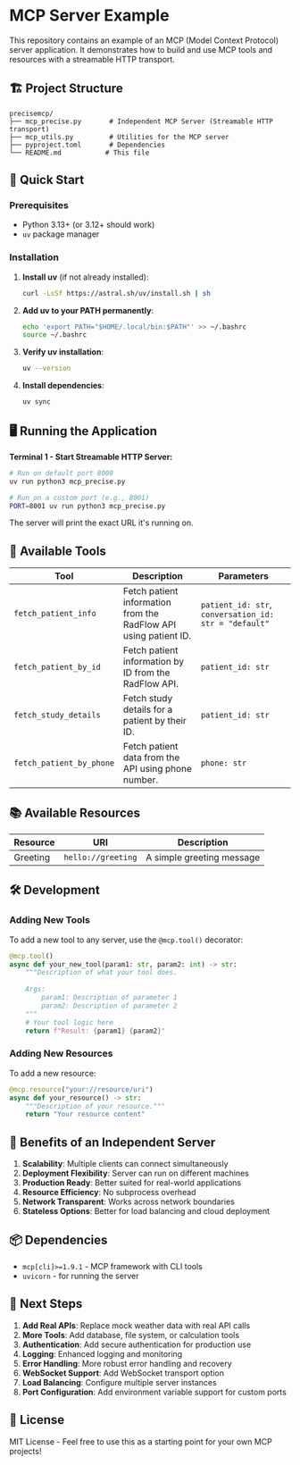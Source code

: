 # MCP Server Example

This repository contains an example of an MCP (Model Context Protocol) server application. It demonstrates how to build and use MCP tools and resources with a streamable HTTP transport.

## 🏗️ Project Structure

```
precisemcp/
├── mcp_precise.py       # Independent MCP Server (Streamable HTTP transport)
├── mcp_utils.py         # Utilities for the MCP server
├── pyproject.toml       # Dependencies
└── README.md           # This file
```

## 🚀 Quick Start

### Prerequisites

- Python 3.13+ (or 3.12+ should work)
- `uv` package manager

### Installation

1. **Install uv** (if not already installed):
   ```bash
   curl -LsSf https://astral.sh/uv/install.sh | sh
   ```

2. **Add uv to your PATH permanently**:
   ```bash
   echo 'export PATH="$HOME/.local/bin:$PATH"' >> ~/.bashrc
   source ~/.bashrc
   ```

3. **Verify uv installation**:
   ```bash
   uv --version
   ```

4. **Install dependencies**:
   ```bash
   uv sync
   ```

## 🖥️ Running the Application

**Terminal 1 - Start Streamable HTTP Server:**
```bash
# Run on default port 8000
uv run python3 mcp_precise.py

# Run on a custom port (e.g., 8001)
PORT=8001 uv run python3 mcp_precise.py
```
The server will print the exact URL it's running on.

## 🔧 Available Tools

| Tool | Description | Parameters |
|------|-------------|------------|
| `fetch_patient_info` | Fetch patient information from the RadFlow API using patient ID. | `patient_id: str`, `conversation_id: str = "default"` |
| `fetch_patient_by_id` | Fetch patient information by ID from the RadFlow API. | `patient_id: str` |
| `fetch_study_details` | Fetch study details for a patient by their ID. | `patient_id: str` |
| `fetch_patient_by_phone` | Fetch patient data from the API using phone number. | `phone: str` |

## 📚 Available Resources

| Resource | URI | Description |
|----------|-----|-------------|
| Greeting | `hello://greeting` | A simple greeting message |

## 🛠️ Development

### Adding New Tools

To add a new tool to any server, use the `@mcp.tool()` decorator:

```python
@mcp.tool()
async def your_new_tool(param1: str, param2: int) -> str:
    """Description of what your tool does.
    
    Args:
        param1: Description of parameter 1
        param2: Description of parameter 2
    """
    # Your tool logic here
    return f"Result: {param1} {param2}"
```

### Adding New Resources

To add a new resource:

```python
@mcp.resource("your://resource/uri")
async def your_resource() -> str:
    """Description of your resource."""
    return "Your resource content"
```

## 🌟 Benefits of an Independent Server

1. **Scalability**: Multiple clients can connect simultaneously
2. **Deployment Flexibility**: Server can run on different machines
3. **Production Ready**: Better suited for real-world applications
4. **Resource Efficiency**: No subprocess overhead
5. **Network Transparent**: Works across network boundaries
6. **Stateless Options**: Better for load balancing and cloud deployment

## 📦 Dependencies

- `mcp[cli]>=1.9.1` - MCP framework with CLI tools
- `uvicorn` - for running the server

## 🚀 Next Steps

1. **Add Real APIs**: Replace mock weather data with real API calls
2. **More Tools**: Add database, file system, or calculation tools
3. **Authentication**: Add secure authentication for production use
4. **Logging**: Enhanced logging and monitoring
5. **Error Handling**: More robust error handling and recovery
6. **WebSocket Support**: Add WebSocket transport option
7. **Load Balancing**: Configure multiple server instances
8. **Port Configuration**: Add environment variable support for custom ports

## 📝 License

MIT License - Feel free to use this as a starting point for your own MCP projects!
